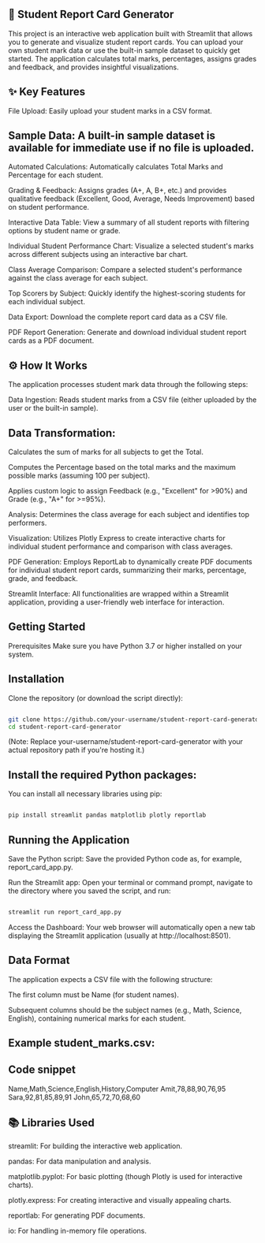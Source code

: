 ## 📘 Student Report Card Generator
This project is an interactive web application built with Streamlit that allows you to generate and visualize student report cards. You can upload your own student mark data or use the built-in sample dataset to quickly get started. The application calculates total marks, percentages, assigns grades and feedback, and provides insightful visualizations.

## ✨ Key Features
File Upload: Easily upload your student marks in a CSV format.

## Sample Data: A built-in sample dataset is available for immediate use if no file is uploaded.

Automated Calculations: Automatically calculates Total Marks and Percentage for each student.

Grading & Feedback: Assigns grades (A+, A, B+, etc.) and provides qualitative feedback (Excellent, Good, Average, Needs Improvement) based on student performance.

Interactive Data Table: View a summary of all student reports with filtering options by student name or grade.

Individual Student Performance Chart: Visualize a selected student's marks across different subjects using an interactive bar chart.

Class Average Comparison: Compare a selected student's performance against the class average for each subject.

Top Scorers by Subject: Quickly identify the highest-scoring students for each individual subject.

Data Export: Download the complete report card data as a CSV file.

PDF Report Generation: Generate and download individual student report cards as a PDF document.

## ⚙️ How It Works
The application processes student mark data through the following steps:

Data Ingestion: Reads student marks from a CSV file (either uploaded by the user or the built-in sample).

## Data Transformation:

Calculates the sum of marks for all subjects to get the Total.

Computes the Percentage based on the total marks and the maximum possible marks (assuming 100 per subject).

Applies custom logic to assign Feedback (e.g., "Excellent" for >90%) and Grade (e.g., "A+" for >=95%).

Analysis: Determines the class average for each subject and identifies top performers.

Visualization: Utilizes Plotly Express to create interactive charts for individual student performance and comparison with class averages.

PDF Generation: Employs ReportLab to dynamically create PDF documents for individual student report cards, summarizing their marks, percentage, grade, and feedback.

Streamlit Interface: All functionalities are wrapped within a Streamlit application, providing a user-friendly web interface for interaction.

## Getting Started
Prerequisites
Make sure you have Python 3.7 or higher installed on your system.

## Installation
Clone the repository (or download the script directly):

```bash

git clone https://github.com/your-username/student-report-card-generator.git
cd student-report-card-generator
```

(Note: Replace your-username/student-report-card-generator with your actual repository path if you're hosting it.)


## Install the required Python packages:
You can install all necessary libraries using pip:

```bash

pip install streamlit pandas matplotlib plotly reportlab
```

## Running the Application
Save the Python script: Save the provided Python code as, for example, report_card_app.py.

Run the Streamlit app: Open your terminal or command prompt, navigate to the directory where you saved the script, and run:

```bash

streamlit run report_card_app.py
```

Access the Dashboard: Your web browser will automatically open a new tab displaying the Streamlit application (usually at http://localhost:8501).

## Data Format
The application expects a CSV file with the following structure:

The first column must be Name (for student names).

Subsequent columns should be the subject names (e.g., Math, Science, English), containing numerical marks for each student.

## Example student_marks.csv:

## Code snippet

Name,Math,Science,English,History,Computer
Amit,78,88,90,76,95
Sara,92,81,85,89,91
John,65,72,70,68,60

## 📚 Libraries Used
streamlit: For building the interactive web application.

pandas: For data manipulation and analysis.

matplotlib.pyplot: For basic plotting (though Plotly is used for interactive charts).

plotly.express: For creating interactive and visually appealing charts.

reportlab: For generating PDF documents.

io: For handling in-memory file operations.

